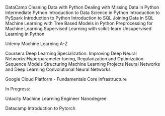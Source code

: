 DataCamp
Cleaning Data with Python
Dealing with Missing Data in Python
Intermediate Python
Introduction to Data Science in Python
Introduction to PySpark
Introduction to Python
Introduction to SQL
Joining Data in SQL
Machine Learning with Tree Based Models in Python
Preprocessing for Machine Learning
Supervised Learning with scikit-learn
Unsupervised Learning in Python

Udemy
Machine Learning A-Z

Coursera
Deep Learning Specialization:
Improving Deep Neural Networks:Hyperparameter tuning, Regularization and Optimization
Sequence Models
Structuring Machine Learning Projects
Neural Networks and Deep Learning
Convolutional Neural Networks

Google Cloud Platform - Fundamentals Core Infrastructure


In Progress:

Udacity
Machine Learning Engineer Nanodegree

Datacamp
Introduction to Pytorch

